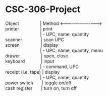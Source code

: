 CSC-306-Project
===============
Object&nbsp;&nbsp;&nbsp;&nbsp;&nbsp;&nbsp;&nbsp;&nbsp;&nbsp;&nbsp;&nbsp;&nbsp;&nbsp;&nbsp;&nbsp;&nbsp;&nbsp;| Method
<--------------->
<br>
printer&nbsp;&nbsp;&nbsp;&nbsp;&nbsp;&nbsp;&nbsp;&nbsp;&nbsp;&nbsp;&nbsp;&nbsp;&nbsp;&nbsp;&nbsp;&nbsp;&nbsp;| print
<br>
&nbsp;&nbsp;&nbsp;&nbsp;&nbsp;&nbsp;&nbsp;&nbsp;&nbsp;&nbsp;&nbsp;&nbsp;&nbsp;&nbsp;&nbsp;&nbsp;&nbsp;&nbsp;&nbsp;&nbsp;&nbsp;&nbsp;&nbsp;&nbsp;&nbsp;&nbsp;&nbsp;&nbsp;| - UPC, name, quantity
<br>
scanner&nbsp;&nbsp;&nbsp;&nbsp;&nbsp;&nbsp;&nbsp;&nbsp;&nbsp;&nbsp;&nbsp;&nbsp;&nbsp;&nbsp;&nbsp;| scan UPC
<br>
screen&nbsp;&nbsp;&nbsp;&nbsp;&nbsp;&nbsp;&nbsp;&nbsp;&nbsp;&nbsp;&nbsp;&nbsp;&nbsp;&nbsp;&nbsp;&nbsp;&nbsp;| display
<br>
&nbsp;&nbsp;&nbsp;&nbsp;&nbsp;&nbsp;&nbsp;&nbsp;&nbsp;&nbsp;&nbsp;&nbsp;&nbsp;&nbsp;&nbsp;&nbsp;&nbsp;&nbsp;&nbsp;&nbsp;&nbsp;&nbsp;&nbsp;&nbsp;&nbsp;&nbsp;&nbsp;&nbsp;| - UPC, name, quantity, menu
<br>
drawer&nbsp;&nbsp;&nbsp;&nbsp;&nbsp;&nbsp;&nbsp;&nbsp;&nbsp;&nbsp;&nbsp;&nbsp;&nbsp;&nbsp;&nbsp;&nbsp;&nbsp;| open, close
<br>
keyboard&nbsp;&nbsp;&nbsp;&nbsp;&nbsp;&nbsp;&nbsp;&nbsp;&nbsp;&nbsp;&nbsp;&nbsp;&nbsp;| input
<br>
&nbsp;&nbsp;&nbsp;&nbsp;&nbsp;&nbsp;&nbsp;&nbsp;&nbsp;&nbsp;&nbsp;&nbsp;&nbsp;&nbsp;&nbsp;&nbsp;&nbsp;&nbsp;&nbsp;&nbsp;&nbsp;&nbsp;&nbsp;&nbsp;&nbsp;&nbsp;&nbsp;&nbsp;| - command, UPC
<br>
receipt (i.e. tape) | display
<br>
&nbsp;&nbsp;&nbsp;&nbsp;&nbsp;&nbsp;&nbsp;&nbsp;&nbsp;&nbsp;&nbsp;&nbsp;&nbsp;&nbsp;&nbsp;&nbsp;&nbsp;&nbsp;&nbsp;&nbsp;&nbsp;&nbsp;&nbsp;&nbsp;&nbsp;&nbsp;&nbsp;&nbsp;| - UPC, name, quantity
<br>
power switch&nbsp;&nbsp;&nbsp;&nbsp;&nbsp;&nbsp;&nbsp;| toggle on/off
<br>
cash register&nbsp;&nbsp;&nbsp;&nbsp;&nbsp;&nbsp;&nbsp;| turn on, turn off
